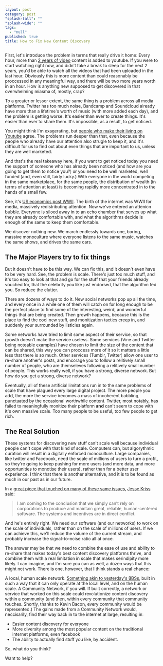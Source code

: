 ```yaml
---
layout: post
category: post
"splash-tall": ""
"splash-wide": ""
tags: 
  - "null"
published: true
title: How to Fix New Content Discovery
---
```



First, let's introduce the problem in terms that really drive it home: Every hour, more than [2 years of video](http://www.tubefilter.com/2014/12/01/youtube-300-hours-video-per-minute/) content is added to youtube. If you were to start watching right now, and didn't take a break to sleep for the next 2 years, you'd be able to watch all the videos that had been uploaded in the last hour. Obviously this is more content than could reasonably be proccessed in any meaningful way, and there will be two more years worth in an hour. How is anything new supposed to get discovered in that overwhelming miasma of, mostly, crap? 

To a greater or lesser extent, the same thing is a problem across all media platforms. Twitter has too much noise, Bandcamp and Soundcloud already have more than a lifetime's worth of music (with more added each day), and the problem is getting worse. It's easier than ever to create things. It's easier than ever to share them. It's impossible, as a result, to get noticed. 

You might think I'm exagerating, but [people who make their living on Youtube](https://medium.com/@hankgreen/you-cant-make-it-on-youtube-anymore-10977c194a4f) agree. The problems run deeper than that, even because the people who already have our attention also strugle to keep it, and it's difficult for us to find out about even things that are important to us, unless they are well marketed. 

And that's the real takeaway here, if you want to get noticed today you need the support of someone who has already been noticed (and how are you going to get them to notice you?) or you need to be well marketed, well funded (and, even still, fairly lucky.) With everyone in the world competing in the same marketplace, for the same people, the distribution of wealth (in terms of attention at least) is becoming rapidly more concentrated in to the hands of a small few. 

See, it's [US economics post WWII](https://en.wikipedia.org/wiki/Post%E2%80%93World_War_II_economic_expansion). The birth of the internet was WWII for media, massively redistributing attention. Now we've entered an attenion bubble. Everyone is siloed away in to an echo chamber that serves up what they are already comfortable with, and what the algorithms decide is enough of the same to keep them comfortable. 

We discover nothing new. We march endlessly towards one, boring, massive monoculture where everyone listens to the same music, watches the same shows, and drives the same cars. 

## The Major Players try to fix things 

But it doesn't have to be this way. We can fix this, and it doesn't even have to be very hard. See, the problem is scale. There's just too much stuff, and it's too easy to look at that and go for the stuff that your friends already vouched for, that the celebrity you like just endorsed, that the algorithm fed you. So reduce the clutter. 

There are dozens of ways to do it. New social networks pop up all the time, and every once in a while one of them will catch on for long enough to be the perfect place to find some of the interesting, weird, and wonderful things that are being created. Then growth happens, because this is the place to find the cool new stuff, and monitization tactics creep in, and suddenly your surrounded by listicles again. 

Some networks have tried to limit some aspect of their service, so that growth doesn't make the service useless. Some services (Vine and Twitter being noteable examples) have chosen to limit the size of the content that can be shared, this way you can proccess more of it so it matters a little less that there is so much. Other services (Tumblr, Twitter) allow one user to re-share another's posts, and encorage you to follow a relitively small number of people, who are themseleves following a relitively small number of people. This works really well, if you have a strong, diverse network. But how do you get a strong, diverse network? 

Eventually, all of these artificial limitations run in to the same problems of scale that have plagued every large digital project. The more people you add, the more the service becomes a mass of incoherent babbling, punctuated by the occasional worthwhile content. Twitter, most notably, has failed to meaningfully monitize their platform **and** can't seem to cope with it's own massive scale. Too many people to be useful, too few people to get rich. 

## The Real Solution 

These systems for discovering new stuff can't scale well because individual people can't cope with that kind of scale. Computers can, but algorythmic curation will result in a digitally enforced monoculture. Large companies, like twitter and Facebook, need the scale of millions of users to turn a profit, so they're going to keep pushing for more users (and more data, and more opportunities to monotise their users), rather than for a better user experience. I think that there is another alternative, and it is to be found as much in our past as in our future. 

In a [great piece that touched on many of these same issues](https://medium.com/@jkriss/anti-capitalist-human-scale-software-and-why-it-matters-5936a372b9d#.ldyuvtehy), [Jesse Kriss](https://medium.com/@jkriss) said:

> I am coming to the conclusion that we simply can’t rely on corporations to produce and maintain great, reliable, human-centered software. The systems and incentives are in direct conflict.

And he's entirely right. We need our software (and our networks) to work on the scale of individuals, rather than on the scale of millions of users. If we can achieve this, we'll reduce the volume of the current stream, and probably increase the signal-to-noise ratio all at once. 

The answer may be that we need to combine the ease of use and ability to re-share that makes today's best content discovery platforms thrive, and combine them with a real limitation in scale that makes serindipity more likely. I can imagine, and I'm sure you can as well, a dozen ways that this might not work. There is one, however, that I think stands a real chance: 

A local, human scale network. [Something akin to yesterday's BBSs](https://medium.com/@ajroach42/a-modern-bbs-reviving-the-local-distributed-weird-precursor-to-facebook-4b3db93f742d#.4m7bk0ghc), built in such a way that it can only operate at the local level, and on the human scale. A Community Network, if you will. If built correctly, a network or service that worked on this scale could revolutionize content discovery within a community (and then, within every community that community touches. Shortly, thanks to Kevin Bacon, every community would be represented.) The gains made from a Community Network would, neccisarily, find their way back in to the internet at large, resulting in: 
- Easier content discovery for everyone
- More diversity among the most popular content on the traditional internet platforms, even facebook
- The ability to actually find stuff you like, by accident. 

So, what do you think? 

Want to help?
